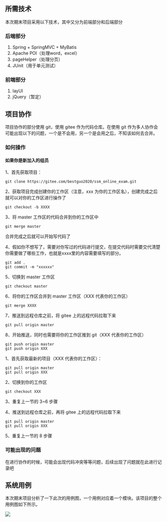 ## 所需技术

本次期末项目采用以下技术，其中又分为前端部分和后端部分

### 后端部分

1. Spring + SpringMVC + MyBatis
2. Apache POI（处理word，excel）
3. pageHelper（处理分页）
4. JUnit（用于单元测试）

### 前端部分

1. layUI
2. jQuery（暂定）

## 项目协作

项目协作的部分使用 git，使用 gitee 作为代码仓库。在使用 git 作为多人协作会可能出现以下的问题，一个是不会用，另一个是会用之后，不知该如何去合并。

### 如何操作

#### 如果你是新加入的组员

1、首先获取项目：

```
git clone https://gitee.com/bestguo2020/ssm_online_exam.git
```

2、获取项目完成创建你的工作区（注意，xxx 为你的工作区名），创建完成之后就可以对你的工作区进行操作了

```
git checkout -b XXXX
```

3、将 master 工作区的代码合并到你的工作区中

```
git merge master
```

合并完成之后就可以开始写代码了

4、假如你不想写了，需要对你写过的代码进行提交，在提交代码时需要交代清楚你需要做了哪些工作，也就是xxxx里的内容需要填写的部分。

```
git add .
git commit -m "xxxxxx"
```

5、切换到 master 工作区

```
git checkout master
```

6、将你的工作区合并到 master 工作区（XXX 代表你的工作区）

```
git merge XXXX
```

7、推送到远程仓库之前，将 gitee 上的远程代码拉取下来

```
git pull origin master
```

8、开始推送，同时也需要将你的工作区推到 git（XXX 代表你的工作区）

```
git push origin master
git push origin XXX
```

1、首先获取最新的项目（XXX 代表你的工作区）：

```
git pull origin master
git pull origin XXX
```

2、切换到你的工作区

```
git checkout XXX
```

3、重复上一节的 3~6 步骤

4、推送到远程仓库之前，再将 gitee 上的远程代码拉取下来

```
git pull origin master
git pull origin XXX
```

5、重复上一节的 8 步骤

### 可能出现的问题

在进行协作的时候，可能会出现代码冲突等等问题，后续出现了问题就在此进行记录吧

## 系统用例

本次期末项目分析了一下此次的用例图，一个用例对应着一个模块。该项目的整个用例图如下所示。

![](https://www.bestguo.top/2021/07/02/ssm-online-exam/QQ%E6%88%AA%E5%9B%BE20210410232613.jpg)